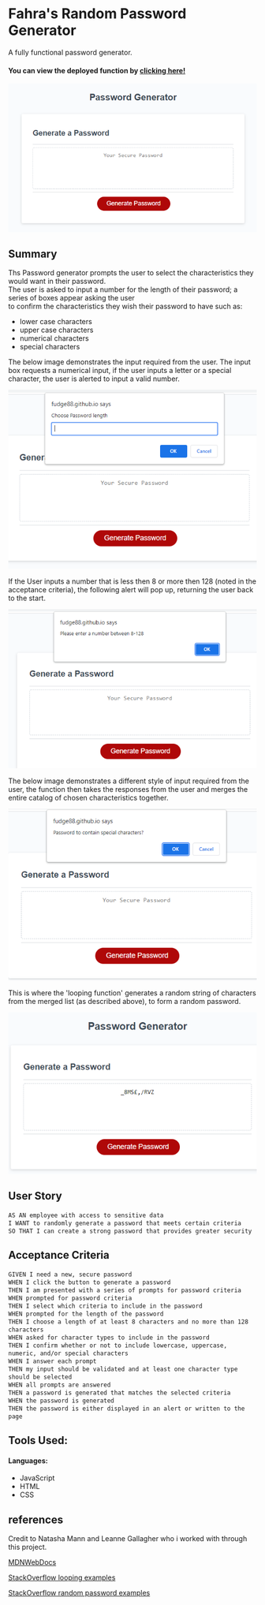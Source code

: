 # Fahra's Random Password Generator

A fully functional password generator.

#### You can view the deployed function by [clicking here!](https://fudge88.github.io/password-generator/)

![portfolio demo](./assets/images/pwg1.PNG)

## Summary

Ths Password generator prompts the user to select the characteristics they would want in their password.  
The user is asked to input a number for the length of their password; a series of boxes appear asking the user  
to confirm the characteristics they wish their password to have such as:

- lower case characters
- upper case characters
- numerical characters
- special characters

The below image demonstrates the input required from the user. The input box requests a numerical input, if the user inputs a letter or a special character, the user is alerted to input a valid number.

![portfolio demo](./assets/images/pwg2.PNG)

If the User inputs a number that is less then 8 or more then 128 (noted in the acceptance criteria), the following alert will pop up, returning the user back to the start.

![portfolio demo](./assets/images/pwg5.PNG)

The below image demonstrates a different style of input required from the user, the function then takes the responses from the user and merges the entire catalog of chosen characteristics together.

![portfolio demo](./assets/images/pwg3.PNG)

This is where the 'looping function' generates a random string of characters from the merged list (as described above), to form a random password.

![portfolio demo](./assets/images/pwg4.PNG)

## User Story

```
AS AN employee with access to sensitive data
I WANT to randomly generate a password that meets certain criteria
SO THAT I can create a strong password that provides greater security
```

## Acceptance Criteria

```
GIVEN I need a new, secure password
WHEN I click the button to generate a password
THEN I am presented with a series of prompts for password criteria
WHEN prompted for password criteria
THEN I select which criteria to include in the password
WHEN prompted for the length of the password
THEN I choose a length of at least 8 characters and no more than 128 characters
WHEN asked for character types to include in the password
THEN I confirm whether or not to include lowercase, uppercase, numeric, and/or special characters
WHEN I answer each prompt
THEN my input should be validated and at least one character type should be selected
WHEN all prompts are answered
THEN a password is generated that matches the selected criteria
WHEN the password is generated
THEN the password is either displayed in an alert or written to the page
```

## Tools Used:

#### Languages:

- JavaScript
- HTML
- CSS

## references

Credit to Natasha Mann and Leanne Gallagher who i worked with through this project.

[MDNWebDocs](https://developer.mozilla.org/en-US/docs/Web/JavaScript)

[StackOverflow looping examples](https://stackoverflow.com/questions/3010840/loop-through-an-array-in-javascript)

[StackOverflow random password examples](https://stackoverflow.com/questions/1497481/javascript-password-generator)
